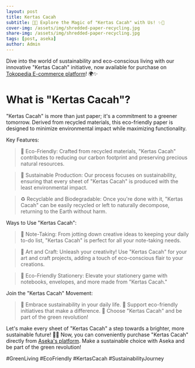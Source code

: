 ```yaml
---
layout: post
title: Kertas Cacah
subtitle: 🌿✨ Explore the Magic of "Kertas Cacah" with Us! ✨🌿
cover-img: /assets/img/shredded-paper-recycling.jpg
share-img: /assets/img/shredded-paper-recycling.jpg
tags: [post, aseka]
author: Admin
---
```


Dive into the world of sustainability and eco-conscious living with our innovative "Kertas Cacah" initiative, now available for purchase on [Tokopedia E-commerce platform](https://www.tokopedia.com/asekastore/kertas-cacah-serut-shredded-paper-isi-gift-box-filler-cokelat-muda?extParam=src%3Dshop%26whid%3D10277653)! 🌍✨

# What is "Kertas Cacah"?

"Kertas Cacah" is more than just paper; it's a commitment to a greener tomorrow. Derived from recycled materials, this eco-friendly paper is designed to minimize environmental impact while maximizing functionality.

Key Features:

> 🍃 Eco-Friendly: Crafted from recycled materials, "Kertas Cacah" contributes to reducing our carbon footprint and preserving precious natural resources.

> 🌱 Sustainable Production: Our process focuses on sustainability, ensuring that every sheet of "Kertas Cacah" is produced with the least environmental impact.

> ♻️ Recyclable and Biodegradable: Once you're done with it, "Kertas Cacah" can be easily recycled or left to naturally decompose, returning to the Earth without harm.

Ways to Use "Kertas Cacah":

> 📝 Note-Taking: From jotting down creative ideas to keeping your daily to-do list, "Kertas Cacah" is perfect for all your note-taking needs.

> 🎨 Art and Craft: Unleash your creativity! Use "Kertas Cacah" for your art and craft projects, adding a touch of eco-conscious flair to your creations.

> 💌 Eco-Friendly Stationery: Elevate your stationery game with notebooks, envelopes, and more made from "Kertas Cacah."

Join the "Kertas Cacah" Movement:

> 🌿 Embrace sustainability in your daily life.
> 🌿 Support eco-friendly initiatives that make a difference.
> 🌿 Choose "Kertas Cacah" and be part of the green revolution!

Let's make every sheet of "Kertas Cacah" a step towards a brighter, more sustainable future! 🌟🌿
Now, you can conveniently purchase "Kertas Cacah" directly from [Aseka's platform](https://www.tokopedia.com/asekastore/kertas-cacah-serut-shredded-paper-isi-gift-box-filler-cokelat-muda?extParam=src%3Dshop%26whid%3D10277653). Make a sustainable choice with Aseka 
and be part of the green revolution!

#GreenLiving #EcoFriendly #KertasCacah #SustainabilityJourney






